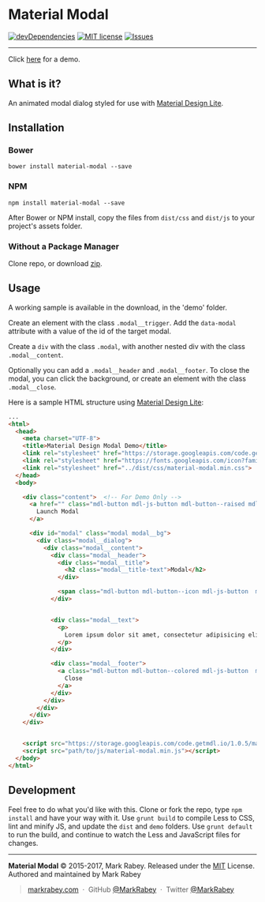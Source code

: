 Material Modal
==============
[![devDependencies](https://david-dm.org/MarkRabey/material-modal/dev-status.svg)](https://david-dm.org/MarkRabey/material-modal#info=devDependencies&view=table) [![MIT license](http://img.shields.io/badge/license-MIT-brightgreen.svg)](http://opensource.org/licenses/MIT) [![Issues](http://img.shields.io/github/issues/MarkRabey/material-modal.svg)]( https://github.com/MarkRabey/material-modal/issues )
___

Click [here](http://markrabey.github.io/material-modal/) for a demo.

## What is it?
An animated modal dialog styled for use with [Material Design Lite].

## Installation
### Bower

	bower install material-modal --save

### NPM

	npm install material-modal --save

After Bower or NPM install, copy the files from `dist/css` and `dist/js` to your project's assets folder.

### Without a Package Manager
Clone repo, or download [zip](https://github.com/MarkRabey/material-modal/archive/master.zip).

## Usage
A working sample is available in the download, in the 'demo' folder.

Create an element with the class `.modal__trigger`. Add the `data-modal` attribute with a value of the id of the target modal.

Create a `div` with the class `.modal`, with another nested div with the class `.modal__content`.

Optionally you can add a `.modal__header` and `.modal__footer`. To close the modal, you can click the background, or create an element with the class `.modal__close`.

Here is a sample HTML structure using [Material Design Lite]:

```html
...
<html>
  <head>
    <meta charset="UTF-8">
    <title>Material Design Modal Demo</title>
    <link rel="stylesheet" href="https://storage.googleapis.com/code.getmdl.io/1.0.5/material.indigo-pink.min.css"> <!-- Default MDL CSS -->
    <link rel="stylesheet" href="https://fonts.googleapis.com/icon?family=Material+Icons">  <!-- MDL Icons -->
    <link rel="stylesheet" href="../dist/css/material-modal.min.css">
  </head>
  <body>

    <div class="content">  <!-- For Demo Only -->
      <a href="" class="mdl-button mdl-js-button mdl-button--raised mdl-js-ripple-effect mdl-button--colored modal__trigger" data-modal="#modal">
        Launch Modal
      </a>

      <div id="modal" class="modal modal__bg">
        <div class="modal__dialog">
          <div class="modal__content">
            <div class="modal__header">
              <div class="modal__title">
                <h2 class="modal__title-text">Modal</h2>
              </div>

              <span class="mdl-button mdl-button--icon mdl-js-button  material-icons  modal__close"></span>
            </div>


            <div class="modal__text">
              <p>
                Lorem ipsum dolor sit amet, consectetur adipisicing elit. Debitis laboriosam accusantium facere suscipit, alias accusamus corrupti consequatur at porro, voluptates commodi sed omnis voluptatem, ex officiis illum, architecto fugiat id?
              </p>
            </div>

            <div class="modal__footer">
              <a class="mdl-button mdl-button--colored mdl-js-button  modal__close">
                Close
              </a>
            </div>
          </div>
        </div>
      </div>
    </div>


    <script src="https://storage.googleapis.com/code.getmdl.io/1.0.5/material.min.js"></script> <!-- MDL JavaScript -->
    <script src="path/to/js/material-modal.min.js"></script>
  </body>
</html>
```

## Development
Feel free to do what you'd like with this. Clone or fork the repo, type `npm install` and have your way with it. Use `grunt build` to compile Less to CSS, lint and minify JS, and update the `dist` and `demo` folders. Use `grunt default` to run the build, and continue to watch the Less and JavaScript files for changes.


---
**Material Modal** © 2015-2017, Mark Rabey. Released under the [MIT] License.<br>
Authored and maintained by Mark Rabey

> [markrabey.com](http://markrabey.com) &nbsp;&middot;&nbsp;
> GitHub [@MarkRabey](https://github.com/MarkRabey) &nbsp;&middot;&nbsp;
> Twitter [@MarkRabey](https://twitter.com/MarkRabey)

[MIT]: http://mit-license.org/
[Material Design Lite]: http://getmdl.io

